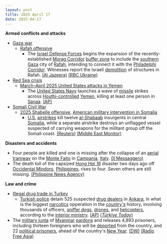 ```yaml
---
layout: post
title: 2025 April 17
date: 2025-04-17
---
```



**Armed conflicts and attacks**

* [Gaza war](https://en.wikipedia.org/wiki/Gaza_war "Gaza war")
  + [Rafah offensive](https://en.wikipedia.org/wiki/Rafah_offensive "Rafah offensive")
    - The [Israel Defense Forces](https://en.wikipedia.org/wiki/Israel_Defense_Forces "Israel Defense Forces") begins the expansion of the recently-established [Morag Corridor](https://en.wikipedia.org/wiki/Morag_Corridor "Morag Corridor") [buffer zone](https://en.wikipedia.org/wiki/Buffer_zone "Buffer zone") to include the [southern Gaza](https://en.wikipedia.org/wiki/Rafah_Governorate "Rafah Governorate") city of [Rafah](https://en.wikipedia.org/wiki/Rafah "Rafah"), intending to connect it with the [Philadelphi Corridor](https://en.wikipedia.org/wiki/Philadelphi_Corridor "Philadelphi Corridor"). Witnesses report the Israeli [demolition](https://en.wikipedia.org/wiki/Demolition "Demolition") of structures in Rafah. [(Al Jazeera)](https://aje.io/sk8e1a?update=3649238) [(RBC Ukraine)](https://newsukraine.rbc.ua/news/israel-intensifies-operation-in-gaza-strip-1744845608.html)
* [Red Sea crisis](https://en.wikipedia.org/wiki/Red_Sea_crisis "Red Sea crisis")
  + [March–April 2025 United States attacks in Yemen](https://en.wikipedia.org/wiki/March%E2%80%93April_2025_United_States_attacks_in_Yemen "March–April 2025 United States attacks in Yemen")
    - The [United States Navy](https://en.wikipedia.org/wiki/United_States_Navy "United States Navy") launches a wave of [missile](https://en.wikipedia.org/wiki/Missile "Missile") strikes across [Houthi-controlled](https://en.wikipedia.org/wiki/Houthi_controlled_territory_of_Yemen "Houthi controlled territory of Yemen") [Yemen](https://en.wikipedia.org/wiki/Yemen "Yemen"), killing at least one person in [Sanaa](https://en.wikipedia.org/wiki/Sanaa "Sanaa"). [(AP)](https://apnews.com/article/yemen-houthis-us-airstrikes-israel-hamas-war-7d9f3288f71746df4aeed7ce41b5bb47)
* [Somali Civil War](https://en.wikipedia.org/wiki/Somali_Civil_War_%282009%E2%80%93present%29 "Somali Civil War (2009–present)")
  + [2025 Shabelle offensive](https://en.wikipedia.org/wiki/2025_Shabelle_offensive "2025 Shabelle offensive"), [American military intervention in Somalia](https://en.wikipedia.org/wiki/American_military_intervention_in_Somalia_%282007%E2%80%93present%29 "American military intervention in Somalia (2007–present)")
    - [U.S.](https://en.wikipedia.org/wiki/United_States_Armed_Forces "United States Armed Forces") [airstrikes](https://en.wikipedia.org/wiki/Airstrike "Airstrike") kill twelve [al-Shabaab](https://en.wikipedia.org/wiki/Al-Shabaab_%28militant_group%29 "Al-Shabaab (militant group)") insurgents in central [Somalia](https://en.wikipedia.org/wiki/Somalia "Somalia"), while a separate airstrike destroys an unflagged vessel suspected of carrying weapons for the militant group off the Somali coast. [(Reuters)](https://www.reuters.com/world/africa/airstrike-army-attack-kill-dozens-al-shabaab-fighters-somalia-government-says-2025-04-17/) [(Middle East Monitor)](https://www.middleeastmonitor.com/20250417-somali-us-air-strikes-kill-al-shabaab-fighters-hit-weapons-ship-says-government/)

**Disasters and accidents**

* Four people are killed and one is missing after the collapse of an [aerial tramway](https://en.wikipedia.org/wiki/Aerial_tramway "Aerial tramway") on the [Monte Faito](https://en.wikipedia.org/wiki/Monte_Faito "Monte Faito") in [Campania](https://en.wikipedia.org/wiki/Campania "Campania"), [Italy](https://en.wikipedia.org/wiki/Italy "Italy"). [(Il Messaggero)](https://www.ilmessaggero.it/italia/monte_faito_funivia_incidente_cavo_rotto_precipita_cabina_passeggeri_ultime_notizie-8785431.html)
* The death toll of the capsized [*Hong Hai 16*](/w/index.php?title=MV_Hong_Hai_16&action=edit&redlink=1 "MV Hong Hai 16 (page does not exist)") disaster two days ago off [Occidental Mindoro](https://en.wikipedia.org/wiki/Occidental_Mindoro "Occidental Mindoro"), [Philippines](https://en.wikipedia.org/wiki/Philippines "Philippines"), rises to four. Seven others are still missing. [(Philippine News Agency)](https://www.pna.gov.ph/articles/1248317)

**Law and crime**

* [Illegal drug trade in Turkey](https://en.wikipedia.org/wiki/Illegal_drug_trade_in_Turkey "Illegal drug trade in Turkey")
  + [Turkish police](https://en.wikipedia.org/wiki/Law_enforcement_in_Turkey "Law enforcement in Turkey") detain 525 suspected [drug dealers](https://en.wikipedia.org/wiki/Drug_dealer "Drug dealer") in [Ankara](https://en.wikipedia.org/wiki/Ankara "Ankara"), in what is the biggest [narcotics](https://en.wikipedia.org/wiki/Narcotics "Narcotics") opperation in the [country's](https://en.wikipedia.org/wiki/Turkey "Turkey") history, involving thousands of officers, [sniffer dogs](https://en.wikipedia.org/wiki/Sniffer_dog "Sniffer dog"), [drones](https://en.wikipedia.org/wiki/Use_of_unmanned_aerial_vehicles_in_law_enforcement "Use of unmanned aerial vehicles in law enforcement"), and [helicopters](https://en.wikipedia.org/wiki/Police_aviation "Police aviation"), according to the [interior ministry](https://en.wikipedia.org/wiki/Ministry_of_the_Interior_%28Turkey%29 "Ministry of the Interior (Turkey)"). [(AP)](https://apnews.com/article/turkey-drug-raids-arrests-ankara-4d3a67fc68fa197c9fb50f632ca4b14d) [(*Türkiye Today*)](https://www.turkiyetoday.com/turkiye/525-turkish-drug-dealers-detained-in-massive-raid-in-ankara-145920/)
* The [military junta](https://en.wikipedia.org/wiki/State_Administration_Council "State Administration Council") of [Myanmar](https://en.wikipedia.org/wiki/Myanmar "Myanmar") [pardons](https://en.wikipedia.org/wiki/Pardon "Pardon") and releases 4,893 prisoners, including thirteen foreigners who will be [deported](https://en.wikipedia.org/wiki/Deportation "Deportation") from the country, and 22 [political prisoners](https://en.wikipedia.org/wiki/Political_prisoner "Political prisoner"), ahead of the country's [New Year](https://en.wikipedia.org/wiki/Thingyan "Thingyan"). [(DW)](https://www.dw.com/en/myanmar-junta-pardons-4900-prisoners-to-mark-new-year/a-72271886) [(Radio Free Asia)](https://www.rfa.org/english/myanmar/2025/04/17/myanmar-new-year-amnesty-release/)
